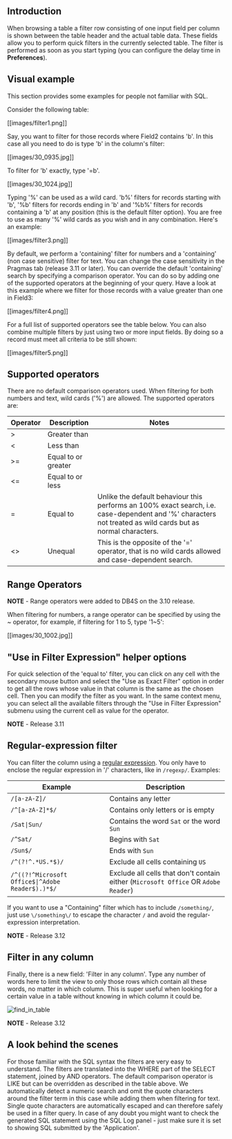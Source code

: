 ## Introduction
When browsing a table a filter row consisting of one input field per column is shown between the table header and the actual table data. These fields allow you to perform quick filters in the currently selected table. The filter is performed as soon as you start typing (you can configure the delay time in **Preferences**).

## Visual example
This section provides some examples for people not familiar with SQL.

Consider the following table:

[[images/filter1.png]]

Say, you want to filter for those records where Field2 contains 'b'. In this case all you need to do is type 'b' in the column's filter:

[[images/30_0935.jpg]]

To filter for 'b' exactly, type '=b'.

[[images/30_1024.jpg]]

Typing '%' can be used as a wild card. 'b%' filters for records starting with 'b', '%b' filters for records ending in 'b' and '%b%' filters for records containing a 'b' at any position (this is the default filter option). You are free to use as many '%' wild cards as you wish and in any combination. Here's an example:

[[images/filter3.png]]

By default, we perform a 'containing' filter for numbers and a 'containing' (non case sensitive) filter for text. You can change the case sensitivity in the Pragmas tab (release 3.11 or later). You can override the default 'containing' search by specifying a comparison operator. You can do so by adding one of the supported operators at the beginning of your query. Have a look at this example where we filter for those records with a value greater than one in Field3:

[[images/filter4.png]]

For a full list of supported operators see the table below. You can also combine multiple filters by just using two or more input fields. By doing so a record must meet all criteria to be still shown:

[[images/filter5.png]]

## Supported operators
There are no default comparison operators used.  When filtering for both numbers and text, wild cards ('%') are allowed. The supported operators are:

|Operator | Description         | Notes
|---------|---------------------|------
|>        | Greater than        | 
|<        | Less than           | 
|>=       | Equal to or greater | 
|<=       | Equal to or less    | 
|=        | Equal to            | Unlike the default behaviour this performs an 100% exact search, i.e. case-dependent and '%' characters not treated as wild cards but as normal characters.
|<>       | Unequal             | This is the opposite of the '=' operator, that is no wild cards allowed and case-dependent search.

## Range Operators

**NOTE** - Range operators were added to DB4S on the 3.10 release.

When filtering for numbers, a range operator can be specified by using the ~ operator, for example, if filtering for 1 to 5, type '1~5':

[[images/30_1002.jpg]]

## "Use in Filter Expression" helper options
For quick selection of the 'equal to' filter, you can click on any cell with the secondary mouse button and select the "Use as Exact Filter" option in order to get all the rows whose value in that column is the same as the chosen cell. Then you can modify the filter as you want. In the same context menu, you can select all the available filters through the "Use in Filter Expression" submenu using the current cell as value for the operator.

**NOTE** - Release 3.11

## Regular-expression filter
You can filter the column using a [regular expression](https://en.wikipedia.org/wiki/Regular_expression). You only have to enclose the regular expression in '/' characters, like in `/regexp/`. Examples:

| Example                                         | Description
|-------------------------------------------------|---------------------
|`/[a-zA-Z]/`                                     | Contains any letter   
|`/^[a-zA-Z]*$/`                                  | Contains only letters or is empty
|`/Sat\|Sun/`                                     | Contains the word `Sat` or the word `Sun`
|`/^Sat/`                                         | Begins with `Sat`
|`/Sun$/`                                         | Ends with `Sun`
|`/^(?!^.*US.*$)/`                                | Exclude all cells containing `US`
|`/^((?!^Microsoft Office$\|^Adobe Reader$).)*$/` | Exclude all cells that don't contain either (`Microsoft Office` OR `Adobe Reader`)

If you want to use a "Containing" filter which has to include `/something/`, just use `\/something\/` to escape the character `/` and avoid the regular-expression interpretation.

**NOTE** - Release 3.12

## Filter in any column
Finally, there is a new field: 'Filter in any column'. Type any number of words here to limit the view to only those rows which contain all these words, no matter in which column. This is super useful when looking for a certain value in a table without knowing in which column it could be.

![find_in_table](https://user-images.githubusercontent.com/3153504/76461862-f99f1d00-63e0-11ea-860b-6cc7dd26e783.png)

**NOTE** - Release 3.12

## A look behind the scenes
For those familiar with the SQL syntax the filters are very easy to understand. The filters are translated into the WHERE part of the SELECT statement, joined by AND operators. The default comparison operator is LIKE but can be overridden as described in the table above. We automatically detect a numeric search and omit the quote characters around the filter term in this case while adding them when filtering for text. Single quote characters are automatically escaped and can therefore safely be used in a filter query. In case of any doubt you might want to check the generated SQL statement using the SQL Log panel - just make sure it is set to showing SQL submitted by the 'Application'.
